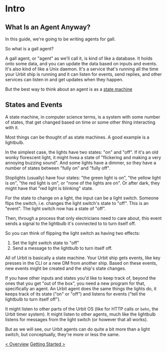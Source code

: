 # Intro

## What Is an Agent Anyway?

In this guide, we're going to be writing agents for gall.

So what is a gall agent?

A gall agent, or "agent" as we'll call it, is kind of like a database.  It holds onto some data, and you can update the data based on inputs and events.  It's also kind of like a Unix daemon.  It's a service that's running all the time your Urbit ship is running and it can listen for events, send replies, and other services can listen in and get updates when they happen.

But the best way to think about an agent is as a [state machine](https://en.wikipedia.org/wiki/Finite-state_machine)

## States and Events

A state machine, in computer science terms, is a system with some number of states, that get changed based on time or some other thing interacting with it.  

Most things can be thought of as state machines.  A good example is a lightbulb.

In the simplest case, the lights have two states: "on" and "off".  If it's an old wonky florescent light, it might hvea a state of "flickering and making a very annoying buzzing sound".  And some lights have a dimmer, so they have a number of states between "fully on" and "fully off".

Stoplights (usually) have four states: "the green light is on", "the yellow light is on", "the red light is on", or "none of the lights are on".  Or after dark, they might have that "red light is blinking" state.

For the state to change on a light, the input can be a light switch.  Someone flips the switch, i.e. changes the light switch's state to "off".  This is an "event".  The light switch now has a state of "off".

Then, through a process that only electricians need to care about, this event sends a signal to the lightbulb it's connected to to turn itself off.

So you can think of flipping the light switch as having two effects:

1. Set the light switch state to "off"
1. Send a message to the lightbulb to turn itself off.

All of Urbit is basically a state machine.  Your Urbit ship gets events, like key presses in the CLI or a new DM from another ship.  Based on these events, new events might be created and the ship's state changes.

If you have other inputs and states you'd like to keep track of, beyond the ones that you get "out of the box", you need a new program for that, specifically an agent.  An Urbit agent does the same things the lights do, it keeps track of its state ("on" or "off") and listens for events ("tell the lightbulb to turn itself off").

It might listen to other parts of the Urbit OS (like for HTTP calls or `behn`, the Urbit timer system).  It might listen to other agents, much like the lightbulb listens for messages from the light switch (or however that all works).

But as we will see, our Urbit agents can do quite a bit more than a light switch, but conceptually, they're more or less the same.

[&lt; Overview](overview.md) [Getting Started &gt;](init.md)

